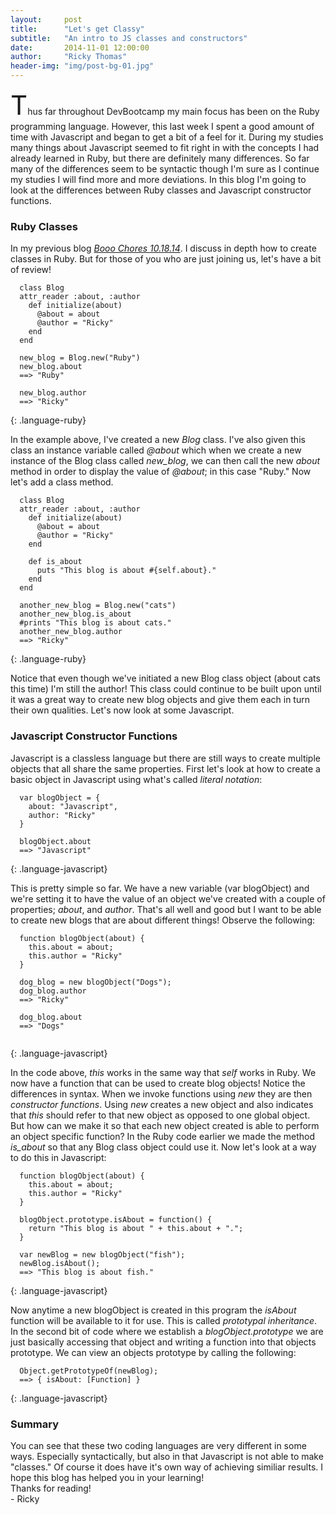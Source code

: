 ```yaml
---
layout:     post
title:      "Let's get Classy"
subtitle:   "An intro to JS classes and constructors"
date:       2014-11-01 12:00:00
author:     "Ricky Thomas"
header-img: "img/post-bg-01.jpg"
---
```



<p><span style="font-size:3em">T</span>hus far throughout DevBootcamp my main focus has been on the Ruby programming language. However, this last week I spent a good amount of time with Javascript and began to get a bit of a feel for it. During my studies many things about Javascript seemed to fit right in with the concepts I had already learned in Ruby, but there are definitely many differences. So far many of the differences seem to be syntactic though I'm sure as I continue my studies I will find more and more deviations. In this blog I'm going to look at the differences between Ruby classes and Javascript constructor functions.</p>
<h3>Ruby Classes</h3>
<p>In my previous blog <a href="/blog/t5-ruby-classes.html"><em>Booo Chores 10.18.14</em></a>. I discuss in depth how to create classes in Ruby. But for those of you who are just joining us, let's have a bit of review!</p>

~~~~~~~~
  class Blog
  attr_reader :about, :author
    def initialize(about)
      @about = about
      @author = "Ricky"
    end
  end

  new_blog = Blog.new("Ruby")
  new_blog.about
  ==> "Ruby"

  new_blog.author
  ==> "Ricky"
~~~~~~~~
{: .language-ruby}

<p>In the example above, I've created a new <em>Blog</em> class. I've also given this class an instance variable called <em>@about</em> which when we create a new instance of the Blog class called <em>new_blog</em>, we can then call the new <em>about</em> method in order to display the value of <em>@about</em>; in this case "Ruby." Now let's add a class method.</p>

~~~~~~~~
  class Blog
  attr_reader :about, :author
    def initialize(about)
      @about = about
      @author = "Ricky"
    end

    def is_about
      puts "This blog is about #{self.about}."
    end
  end

  another_new_blog = Blog.new("cats")
  another_new_blog.is_about
  #prints "This blog is about cats."
  another_new_blog.author
  ==> "Ricky"
~~~~~~~~
{: .language-ruby}

<p>Notice that even though we've initiated a new Blog class object (about cats this time) I'm still the author! This class could continue to be built upon until it was a great way to create new blog objects and give them each in turn their own qualities. Let's now look at some Javascript.</p>
<h3>Javascript Constructor Functions</h3>
<p>Javascript is a classless language but there are still ways to create multiple objects that all share the same properties. First let's look at how to create a basic object in Javascript using what's called <em>literal notation</em>:</p>

~~~~~~~~
  var blogObject = {
    about: "Javascript",
    author: "Ricky"
  }

  blogObject.about
  ==> "Javascript"
~~~~~~~~
{: .language-javascript}

<p>This is pretty simple so far. We have a new variable (var blogObject) and we're setting it to have the value of an object we've created with a couple of properties; <em>about</em>, and <em>author</em>. That's all well and good but I want to be able to create new blogs that are about different things! Observe the following:</p>

~~~~~~~~
  function blogObject(about) {
    this.about = about;
    this.author = "Ricky"
  }

  dog_blog = new blogObject("Dogs");
  dog_blog.author
  ==> "Ricky"

  dog_blog.about
  ==> "Dogs"


~~~~~~~~
{: .language-javascript}

<p>In the code above, <em>this</em> works in the same way that <em>self</em> works in Ruby. We now have a function that can be used to create blog objects! Notice the differences in syntax. When we invoke functions using <em>new</em> they are then <em>constructor functions</em>. Using <em>new</em> creates a new object and also indicates that <em>this</em> should refer to that new object as opposed to one global object. But how can we make it so that each new object created is able to perform an object specific function? In the Ruby code earlier we made the method <em>is_about</em> so that any Blog class object could use it. Now let's look at a way to do this in Javascript:</p>

~~~~~~~~
  function blogObject(about) {
    this.about = about;
    this.author = "Ricky"
  }

  blogObject.prototype.isAbout = function() {
    return "This blog is about " + this.about + ".";
  }

  var newBlog = new blogObject("fish");
  newBlog.isAbout();
  ==> "This blog is about fish."

~~~~~~~~
{: .language-javascript}

<p>Now anytime a new blogObject is created in this program the <em>isAbout</em> function will be available to it for use. This is called <em>prototypal inheritance</em>. In the second bit of code where we establish a <em>blogObject.prototype</em> we are just basically accessing that object and writing a function into that objects prototype. We can view an objects prototype by calling the following:</p>

~~~~~~~~
  Object.getPrototypeOf(newBlog);
  ==> { isAbout: [Function] }
~~~~~~~~
{: .language-javascript}
<h3>Summary</h3>
<p>You can see that these two coding languages are very different in some ways. Especially syntactically, but also in that Javascript is not able to make "classes." Of course it does have it's own way of achieving similiar results. I hope this blog has helped you in your learning!<br>
  Thanks for reading!<br>- Ricky</p>